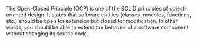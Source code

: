 The Open-Closed Principle (OCP) is one of the SOLID principles of object-oriented design. It states that software entities (classes, modules, functions, etc.) should be open for extension but closed for modification. In other words, you should be able to extend the behavior of a software component without changing its source code.
